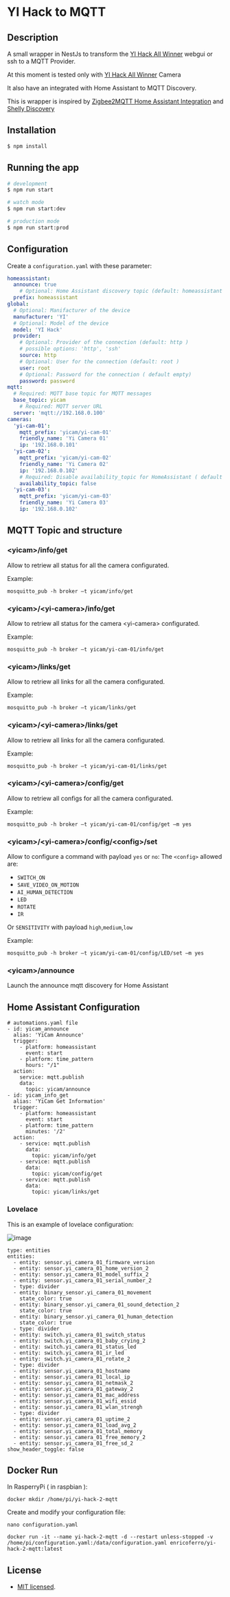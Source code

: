 # YI Hack to MQTT

## Description

A small wrapper in NestJs to transform the [YI Hack All Winner](https://github.com/roleoroleo/yi-hack-Allwinner) webgui or ssh to a MQTT Provider.

At this moment is tested only with [YI Hack All Winner](https://github.com/roleoroleo/yi-hack-Allwinner) Camera

It also have an integrated with Home Assistant to MQTT Discovery.

This is wrapper is inspired by [Zigbee2MQTT Home Assistant Integration](https://www.zigbee2mqtt.io/integration/home_assistant.html) and [Shelly Discovery](https://github.com/bieniu/ha-shellies-discovery)

## Installation

```bash
$ npm install
```

## Running the app

```bash
# development
$ npm run start

# watch mode
$ npm run start:dev

# production mode
$ npm run start:prod
```


## Configuration

Create a `configuration.yaml` with these parameter:

```yaml
homeassistant: 
  announce: true
    # Optional: Home Assistant discovery topic (default: homeassistant )
  prefix: homeassistant
global:
  # Optional: Manifacturer of the device
  manufacturer: 'YI'
  # Optional: Model of the device
  model: 'YI Hack'
  provider: 
    # Optional: Provider of the connection (default: http )
    # possible options: 'http', 'ssh'
    source: http
    # Optional: User for the connection (default: root )
    user: root
    # Optional: Password for the connection ( default empty)
    password: password
mqtt:
  # Required: MQTT base topic for MQTT messages
  base_topic: yicam
    # Required: MQTT server URL 
  server: 'mqtt://192.168.0.100'
cameras:
  'yi-cam-01':
    mqtt_prefix: 'yicam/yi-cam-01'
    friendly_name: 'Yi Camera 01'
    ip: '192.168.0.101'
  'yi-cam-02':
    mqtt_prefix: 'yicam/yi-cam-02'
    friendly_name: 'Yi Camera 02'
    ip: '192.168.0.102'
    # Required: Disable availability_topic for HomeAssistant ( default true)
    availability_topic: false
  'yi-cam-03':
    mqtt_prefix: 'yicam/yi-cam-03'
    friendly_name: 'Yi Camera 03'
    ip: '192.168.0.102'
```

## MQTT Topic and structure

### \<yicam>/info/get

Allow to retriew all status for all the camera configurated.

Example:
```
mosquitto_pub -h broker –t yicam/info/get
```

### \<yicam>/\<yi-camera>/info/get

Allow to retriew all status for the camera \<yi-camera> configurated.

Example:
```
mosquitto_pub -h broker –t yicam/yi-cam-01/info/get
```

### \<yicam>/links/get

Allow to retriew all links for all the camera configurated.

Example:
```
mosquitto_pub -h broker –t yicam/links/get
```

### \<yicam>/\<yi-camera>/links/get 

Allow to retriew all links for all the camera configurated.

Example:
```
mosquitto_pub -h broker –t yicam/yi-cam-01/links/get
```

### \<yicam>/\<yi-camera>/config/get 
Allow to retriew all configs for all the camera configurated.

Example:
```
mosquitto_pub -h broker –t yicam/yi-cam-01/config/get –m yes
```

### \<yicam>/\<yi-camera>/config/\<config>/set 

Allow to configure a command with payload `yes` or `no`:
The `<config>` allowed are:
* `SWITCH_ON`
* `SAVE_VIDEO_ON_MOTION` 
* `AI_HUMAN_DETECTION`
* `LED`
* `ROTATE`
* `IR`

Or `SENSITIVITY` with payload `high`,`medium`,`low`


Example:
```
mosquitto_pub -h broker –t yicam/yi-cam-01/config/LED/set –m yes
```
### \<yicam>/announce

Launch the announce mqtt discovery for Home Assistant

## Home Assistant Configuration
```
# automations.yaml file
- id: yicam_announce
  alias: 'YiCam Announce'
  trigger:
    - platform: homeassistant
      event: start
    - platform: time_pattern
      hours: "/1"
  action:
    service: mqtt.publish
    data:
      topic: yicam/announce
- id: yicam_info_get
  alias: 'YiCam Get Information'
  trigger:
    - platform: homeassistant
      event: start
    - platform: time_pattern
      minutes: '/2'
  action:
    - service: mqtt.publish
      data:
        topic: yicam/info/get
    - service: mqtt.publish
      data:
        topic: yicam/config/get
    - service: mqtt.publish
      data:
        topic: yicam/links/get
```

### Lovelace

This is an example of lovelace configuration:
  
![image](image/lovelace.png)


```
type: entities
entities:
  - entity: sensor.yi_camera_01_firmware_version
  - entity: sensor.yi_camera_01_home_version_2
  - entity: sensor.yi_camera_01_model_suffix_2
  - entity: sensor.yi_camera_01_serial_number_2
  - type: divider
  - entity: binary_sensor.yi_camera_01_movement
    state_color: true
  - entity: binary_sensor.yi_camera_01_sound_detection_2
    state_color: true
  - entity: binary_sensor.yi_camera_01_human_detection
    state_color: true
  - type: divider
  - entity: switch.yi_camera_01_switch_status
  - entity: switch.yi_camera_01_baby_crying_2
  - entity: switch.yi_camera_01_status_led
  - entity: switch.yi_camera_01_ir_led
  - entity: switch.yi_camera_01_rotate_2
  - type: divider
  - entity: sensor.yi_camera_01_hostname
  - entity: sensor.yi_camera_01_local_ip
  - entity: sensor.yi_camera_01_netmask_2
  - entity: sensor.yi_camera_01_gateway_2
  - entity: sensor.yi_camera_01_mac_address
  - entity: sensor.yi_camera_01_wifi_essid
  - entity: sensor.yi_camera_01_wlan_strengh
  - type: divider
  - entity: sensor.yi_camera_01_uptime_2
  - entity: sensor.yi_camera_01_load_avg_2
  - entity: sensor.yi_camera_01_total_memory
  - entity: sensor.yi_camera_01_free_memory_2
  - entity: sensor.yi_camera_01_free_sd_2
show_header_toggle: false
```


## Docker Run

In RasperryPi ( in raspbian ):
```
docker mkdir /home/pi/yi-hack-2-mqtt
```

Create and modify your configuration file:
```
nano configuration.yaml
```

```
docker run -it --name yi-hack-2-mqtt -d --restart unless-stopped -v /home/pi/configuration.yaml:/data/configuration.yaml enricoferro/yi-hack-2-mqtt:latest
```

## License

* [MIT licensed](LICENSE).
